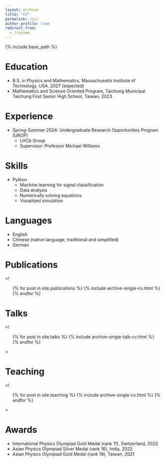 ```yaml
---
layout: archive
title: "CV"
permalink: /cv/
author_profile: true
redirect_from:
  - /resume
---
```


{% include base_path %}

Education
======
* B.S. in Physics and Mathematics, Massachusetts Institute of Technology, USA, 2027 (expected)
* Mathematics and Science Oriented Program, Taichung Municipal Taichung First Senior High School, Taiwan, 2023

Experience
======
* Spring-Summer 2024: Undergraduate Research Opportunities Program (UROP)
  * LHCb Group
  * Supervisor: Professor Michael Williams
  
Skills
======
* Python
  * Machine learning for signal classification
  * Data analysis
  * Numerically solving equations
  * Visualized simulation
  

Languages
======
* English
* Chinese (native language, traditional and simplified)
* German 


Publications
======
<! <ul>{% for post in site.publications %}
    {% include archive-single-cv.html %}
  {% endfor %}</ul>
>
  
Talks
======
<!
<ul>{% for post in site.talks %}
    {% include archive-single-talk-cv.html %}
  {% endfor %}</ul>
>
  
Teaching
======
<!
  <ul>{% for post in site.teaching %}
    {% include archive-single-cv.html %}
  {% endfor %}</ul>
>

Awards
======
* International Physics Olympiad Gold Medal (rank 11), Switzerland, 2022
* Asian Physics Olympiad Silver Medal (rank 16), India, 2022
* Asian Physics Olympiad Gold Medal (rank 19), Taiwan, 2021
  

